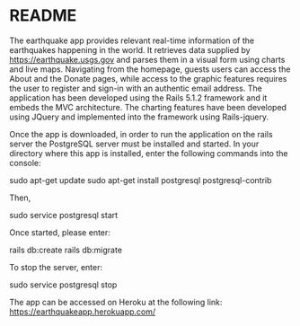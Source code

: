 # README

The earthquake app provides relevant real-time information of the earthquakes 
happening in the world. It retrieves data supplied by https://earthquake.usgs.gov
and parses them in a visual form using charts and live maps. Navigating from the
homepage, guests users can access the About and the Donate pages, while access 
to the graphic features requires the user to register and sign-in with an 
authentic email address. The application has been developed using the Rails 5.1.2 
framework and it embeds the MVC architecture. The charting features have been 
developed using JQuery and implemented into the framework using Rails-jquery.

Once the app is downloaded, in order to run the application on the rails server 
the PostgreSQL server must be installed and started. In your directory where this 
app is installed, enter the following commands into the console:

sudo apt-get update
sudo apt-get install postgresql postgresql-contrib
 
Then,

sudo service postgresql start

Once started, please enter:

rails db:create
rails db:migrate

To stop the server, enter:

sudo service postgresql stop

The app can be accessed on Heroku at the following link:
https://earthquakeapp.herokuapp.com/



